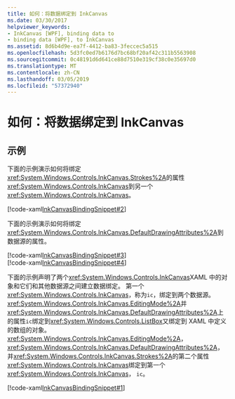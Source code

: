 ```yaml
---
title: 如何：将数据绑定到 InkCanvas
ms.date: 03/30/2017
helpviewer_keywords:
- InkCanvas [WPF], binding data to
- binding data [WPF], to InkCanvas
ms.assetid: 8d6b4d9e-ea7f-4412-ba83-3feccec5a515
ms.openlocfilehash: 5d3fc0ed7b6176d7bc68bf20af42c311b5563908
ms.sourcegitcommit: 0c48191d6d641ce88d7510e319cf38c0e35697d0
ms.translationtype: MT
ms.contentlocale: zh-CN
ms.lasthandoff: 03/05/2019
ms.locfileid: "57372940"
---
```

# <a name="how-to-data-bind-to-an-inkcanvas"></a>如何：将数据绑定到 InkCanvas
## <a name="example"></a>示例  
 下面的示例演示如何将绑定<xref:System.Windows.Controls.InkCanvas.Strokes%2A>的属性<xref:System.Windows.Controls.InkCanvas>到另一个<xref:System.Windows.Controls.InkCanvas>。  
  
 [!code-xaml[InkCanvasBindingSnippet#2](~/samples/snippets/csharp/VS_Snippets_Wpf/InkCanvasBindingSnippet/CS/Window2.xaml#2)]  
  
 下面的示例演示如何将绑定<xref:System.Windows.Controls.InkCanvas.DefaultDrawingAttributes%2A>到数据源的属性。  
  
 [!code-xaml[InkCanvasBindingSnippet#3](~/samples/snippets/csharp/VS_Snippets_Wpf/InkCanvasBindingSnippet/CS/Window2.xaml#3)]  
[!code-xaml[InkCanvasBindingSnippet#4](~/samples/snippets/csharp/VS_Snippets_Wpf/InkCanvasBindingSnippet/CS/Window2.xaml#4)]  
  
 下面的示例声明了两个<xref:System.Windows.Controls.InkCanvas>XAML 中的对象和它们和其他数据源之间建立数据绑定。  第一个<xref:System.Windows.Controls.InkCanvas>，称为`ic`，绑定到两个数据源。  <xref:System.Windows.Controls.InkCanvas.EditingMode%2A>并<xref:System.Windows.Controls.InkCanvas.DefaultDrawingAttributes%2A>上的属性`ic`绑定到<xref:System.Windows.Controls.ListBox>又绑定到 XAML 中定义的数组的对象。  <xref:System.Windows.Controls.InkCanvas.EditingMode%2A>， <xref:System.Windows.Controls.InkCanvas.DefaultDrawingAttributes%2A>，并<xref:System.Windows.Controls.InkCanvas.Strokes%2A>的第二个属性<xref:System.Windows.Controls.InkCanvas>绑定到第一个<xref:System.Windows.Controls.InkCanvas>， `ic`。  
  
 [!code-xaml[InkCanvasBindingSnippet#1](~/samples/snippets/csharp/VS_Snippets_Wpf/InkCanvasBindingSnippet/CS/Window1.xaml#1)]
